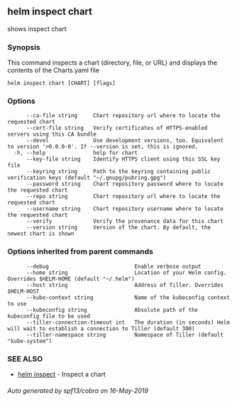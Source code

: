## helm inspect chart

shows inspect chart

### Synopsis


This command inspects a chart (directory, file, or URL) and displays the contents
of the Charts.yaml file


```
helm inspect chart [CHART] [flags]
```

### Options

```
      --ca-file string     Chart repository url where to locate the requested chart
      --cert-file string   Verify certificates of HTTPS-enabled servers using this CA bundle
      --devel              Use development versions, too. Equivalent to version '>0.0.0-0'. If --version is set, this is ignored.
  -h, --help               help for chart
      --key-file string    Identify HTTPS client using this SSL key file
      --keyring string     Path to the keyring containing public verification keys (default "~/.gnupg/pubring.gpg")
      --password string    Chart repository password where to locate the requested chart
      --repo string        Chart repository url where to locate the requested chart
      --username string    Chart repository username where to locate the requested chart
      --verify             Verify the provenance data for this chart
      --version string     Version of the chart. By default, the newest chart is shown
```

### Options inherited from parent commands

```
      --debug                           Enable verbose output
      --home string                     Location of your Helm config. Overrides $HELM-HOME (default "~/.helm")
      --host string                     Address of Tiller. Overrides $HELM-HOST
      --kube-context string             Name of the kubeconfig context to use
      --kubeconfig string               Absolute path of the kubeconfig file to be used
      --tiller-connection-timeout int   The duration (in seconds) Helm will wait to establish a connection to Tiller (default 300)
      --tiller-namespace string         Namespace of Tiller (default "kube-system")
```

### SEE ALSO

* [helm inspect](../../docs/helm/#helm-inspect)	 - Inspect a chart

###### Auto generated by spf13/cobra on 16-May-2019
